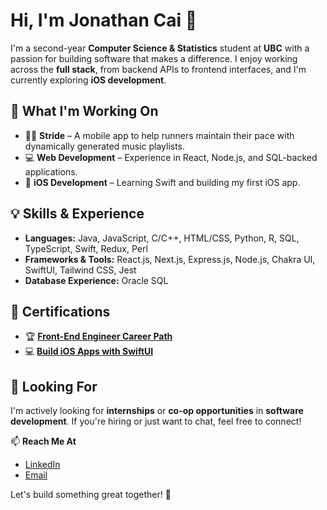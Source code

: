 # Hi, I'm Jonathan Cai 👋

I'm a second-year **Computer Science & Statistics** student at **UBC** with a passion for building software that makes a difference. I enjoy working across the **full stack**, from backend APIs to frontend interfaces, and I'm currently exploring **iOS development**.

## 🚀 What I'm Working On
- 🏃‍♂️ **Stride** – A mobile app to help runners maintain their pace with dynamically generated music playlists.  
- 💻 **Web Development** – Experience in React, Node.js, and SQL-backed applications.  
- 📱 **iOS Development** – Learning Swift and building my first iOS app.  

## 💡 Skills & Experience
- **Languages:** Java, JavaScript, C/C++, HTML/CSS, Python, R, SQL, TypeScript, Swift, Redux, Perl
- **Frameworks & Tools:** React.js, Next.js, Express.js, Node.js, Chakra UI, SwiftUI, Tailwind CSS, Jest
- **Database Experience:** Oracle SQL

## 📜 Certifications
- 🏆 **[Front-End Engineer Career Path](https://www.codecademy.com/profiles/jonathanycai/certificates/604255fe3d6454000dce1f3e)**
- 💻 **[Build iOS Apps with SwiftUI](https://www.codecademy.com/profiles/jonathanycai/certificates/604255fe3d6454000dce1f3e)**  

## 🎯 Looking For
I'm actively looking for **internships** or **co-op opportunities** in **software development**. If you're hiring or just want to chat, feel free to connect!

📫 **Reach Me At**  
- [LinkedIn](https://www.linkedin.com/in/jonathan-cai-843873314/)  
- [Email](mailto:jonathan.y.cai@outlook.com)  

Let's build something great together! 🚀
